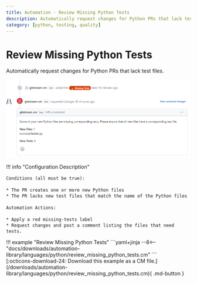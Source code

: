 ```yaml
---
title: Automation - Review Missing Python Tests
description: Automatically request changes for Python PRs that lack test files.
category: [python, testing, quality]
---
```

# Review Missing Python Tests

<!-- --8<-- [start:example]-->

Automatically request changes for Python PRs that lack test files.

![Review Missing Python Tests](/automations/languages/python/review-missing-python-tests/review-missing-python-tests.png)

!!! info "Configuration Description"

    Conditions (all must be true):

    * The PR creates one or more new Python files
    * The PR lacks new test files that match the name of the Python files

    Automation Actions:

    * Apply a red missing-tests label
    * Request changes and post a comment listing the files that need tests.

<div class="automationExample" markdown="1">
!!! example "Review Missing Python Tests"
    ```yaml+jinja
    --8<-- "docs/downloads/automation-library/languages/python/review_missing_python_tests.cm"
    ```
    <div class="result" markdown>
      <span>
      [:octicons-download-24: Download this example as a CM file.](/downloads/automation-library/languages/python/review_missing_python_tests.cm){ .md-button }
      </span>
    </div>
<!-- --8<-- [end:example]-->
